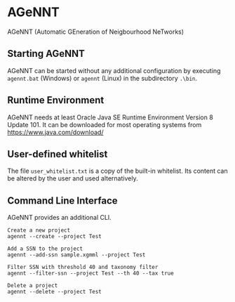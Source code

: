 # AGeNNT
AGeNNT (Automatic GEneration of Neigbourhood NeTworks)

## Starting AGeNNT
AGeNNT can be started without any additional configuration
by executing `agennt.bat` (Windows) or `agennt` (Linux) in the
subdirectory `.\bin`.

## Runtime Environment
AGeNNT needs at least Oracle Java SE Runtime Environment
Version 8 Update 101. It can be downloaded for most operating
systems from https://www.java.com/download/

## User-defined whitelist
The file `user_whitelist.txt` is a copy of the built-in whitelist.
Its content can be altered by the user and used alternatively.

## Command Line Interface
AGeNNT provides an additional CLI.

```
Create a new project
agennt --create --project Test

Add a SSN to the project
agennt --add-ssn sample.xgmml --project Test

Filter SSN with threshold 40 and taxonomy filter
agennt --filter-ssn --project Test --th 40 --tax true

Delete a project
agennt --delete --project Test
```
